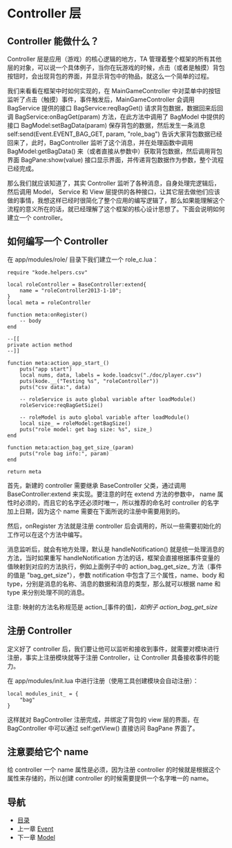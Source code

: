 # Controller 层

## Controller 能做什么？ ##

Controller 层是应用（游戏）的核心逻辑的地方，TA 管理着整个框架的所有其他层的对象，可以说一个具体例子，当你在玩游戏的时候，点击（或者是触摸）背包按钮时，会出现背包的界面，并显示背包中的物品，就这么一个简单的过程。

我们来看看在框架中时如何实现的，在 MainGameController 中对菜单中的按钮监听了点击（触摸）事件，事件触发后，MainGameController 会调用 BagService 提供的接口 BagService:reqBagGet() 请求背包数据，数据回来后回调 BagService:onBagGet(param) 方法，在此方法中调用了 BagModel 中提供的接口 BagModel:setBagData(param) 保存背包的数据，然后发生一条消息 self:send(Event.EVENT_BAG_GET, param, "role_bag") 告诉大家背包数据已经回来了，此时，BagController 监听了这个消息，并在处理函数中调用 BagModel:getBagData() 来（或者直接从参数中）获取背包数据，然后调用背包界面 BagPane:show(value) 接口显示界面，并传递背包数据作为参数，整个流程已经完成。

那么我们就应该知道了，其实 Controller 监听了各种消息，自身处理完逻辑后，然后调用 Model， Service 和 View 层提供的各种接口，让其它层去做他们应该做的事情，我想这样已经时很简化了整个应用的编写逻辑了，那么如果能理解这个流程的意义所在的话，就已经理解了这个框架的核心设计思想了。下面会说明如何建立一个 controller。

## 如何编写一个 Controller ##

在 app/modules/role/ 目录下我们建立一个 role_c.lua：

	require "kode.helpers.csv"
	
	local roleController = BaseController:extend{
		name = "roleController2013-1-10";
	}
	local meta = roleController
	
	function meta:onRegister()
		-- body
	end
	
	--[[
	private action method
	--]]
	
	function meta:action_app_start_()
		puts("app start")
		local nums, data, labels = kode.loadcsv("./doc/player.csv")
		puts(kode.__("Testing %s", "roleController"))
		puts("csv data:", data)
	
		-- roleService is auto global variable after loadModule()
		roleService:reqBagGetSize()
	
		-- roleModel is auto global variable after loadModule()
		local size_ = roleModel:getBagSize()
		puts("role model: get bag size: %s", size_)
	end
	
	function meta:action_bag_get_size_(param)
		puts("role bag info:", param)
	end
	
	return meta

首先，新建的 controller 需要继承 BaseController 父类，通过调用 BaseController:extend 来实现。要注意的时在 extend 方法的参数中， name 属性时必须的，而且它的名字还必须时唯一，所以推荐的命名时 controller 的名字加上日期，因为这个 name 需要在下面所说的注册中需要用到的。

然后，onRegister 方法就是注册 controller 后会调用的，所以一些需要初始化的工作可以在这个方法中编写。

消息监听后，就会有地方处理，默认是 handleNotification() 就是统一处理消息的方法，当时如果重写 handleNotification 方法的话，框架会直接根据事件变量的值映射到对应的方法执行，例如上面例子中的 action_bag_get_size_ 方法（事件的值是 "bag_get_size"），参数 notification 中包含了三个属性，name、body 和 type，分别是消息的名称、消息的数据和消息的类型，那么就可以根据 name 和 type 来分别处理不同的消息。

注意: 映射的方法名称规范是 action_[事件的值]_，如例子 action_bag_get_size_

## 注册 Controller ##

定义好了 controller 后，我们要让他可以监听和接收到事件，就需要对模块进行注册，事实上注册模块就等于注册 Controller，让 Controller 具备接收事件的能力。

在 app/modules/init.lua 中进行注册（使用工具创建模块会自动注册）：

	local modules_init_ = {
		"bag"
	}

这样就对 BagController 注册完成，并绑定了背包的 view 层的界面，在 BagController 中可以通过 self:getView() 直接访问 BagPane 界面了。

## 注意要给它个 name ##

给 controller 一个 name 属性是必须，因为注册 controller 的时候就是根据这个属性来存储的，所以创建 controller 的时候需要提供一个名字唯一的 name。

## 导航
- [目录](00.md)
- 上一章 [Event](02.md)
- 下一章 [Model](04.md)